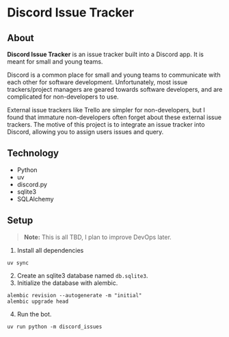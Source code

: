 # Discord Issue Tracker

## About

**Discord Issue Tracker** is an issue tracker built into a Discord app. It is meant for small and young teams.

Discord is a common place for small and young teams to communicate with each other for software development. Unfortunately, most issue trackers/project managers are geared towards software developers, and are complicated for non-developers to use.

External issue trackers like Trello are simpler for non-developers, but I found that immature non-developers often forget about these external issue trackers. The motive of this project is to integrate an issue tracker into Discord, allowing you to assign users issues and query.

## Technology

-   Python
-   uv
-   discord.py
-   sqlite3
-   SQLAlchemy

## Setup

> **Note:** This is all TBD, I plan to improve DevOps later.

1. Install all dependencies

```shell
uv sync
```

2. Create an sqlite3 database named `db.sqlite3`.
3. Initialize the database with alembic.

```shell
alembic revision --autogenerate -m "initial"
alembic upgrade head
```

4. Run the bot.

```shell
uv run python -m discord_issues
```
